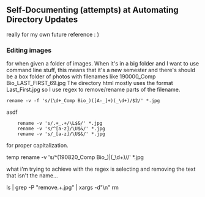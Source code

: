 ## Self-Documenting (attempts) at Automating Directory Updates

really for my own future reference : )
### Editing images
for when given a folder of images. 
When it's in a big folder and I want to use command line stuff, this means that it's a new semester and there's should be a box folder of photos with filenames like 190000_Comp Bio_LAST_FIRST_69.jpg
The directory html mostly uses the format Last_First.jpg so I use regex to remove/rename parts of the filename.

    rename -v -f 's/(\d+_Comp Bio_)([A-_]+)(_\d+)/$2/' *.jpg
asdf

	    rename -v 's/.+_.+/\L$&/' *.jpg
	    rename -v 's/^[a-z]/\U$&/' *.jpg
	    rename -v 's/_[a-z]/\U$&/' *.jpg
for proper capitalization.

temp
rename -v 's/^(190820_Comp Bio_)|(_\d+)//' *.jpg

what i'm trying to achieve with the regex is selecting and removing the text that isn't the name...

ls | grep -P "remove.+.jpg" | xargs -d"\n" rm
